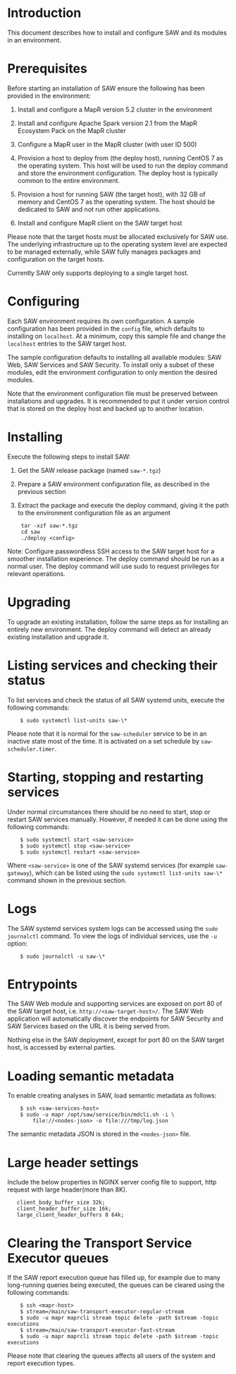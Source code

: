 # Introduction

This document describes how to install and configure SAW and its
modules in an environment.

# Prerequisites

Before starting an installation of SAW ensure the following has been
provided in the environment:

1. Install and configure a MapR version 5.2 cluster in the environment

2. Install and configure Apache Spark version 2.1 from the MapR
   Ecosystem Pack on the MapR cluster

3. Configure a MapR user in the MapR cluster (with user ID 500)

4. Provision a host to deploy from (the deploy host), running CentOS 7
   as the operating system.  This host will be used to run the deploy
   command and store the environment configuration.  The deploy host
   is typically common to the entire environment.

5. Provision a host for running SAW (the target host), with 32 GB of
   memory and CentOS 7 as the operating system.  The host should be
   dedicated to SAW and not run other applications.

6. Install and configure MapR client on the SAW target host

Please note that the target hosts must be allocated exclusively for
SAW use.  The underlying infrastructure up to the operating system
level are expected to be managed externally, while SAW fully manages
packages and configuration on the target hosts.

Currently SAW only supports deploying to a single target host.

# Configuring

Each SAW environment requires its own configuration.  A sample
configuration has been provided in the `config` file, which defaults
to installing on `localhost`.  At a minimum, copy this sample file and
change the `localhost` entries to the SAW target host.

The sample configuration defaults to installing all available modules:
SAW Web, SAW Services and SAW Security.  To install only a subset of
these modules, edit the environment configuration to only mention the
desired modules.

Note that the environment configuration file must be preserved between
installations and upgrades.  It is recommended to put it under version
control that is stored on the deploy host and backed up to another
location.

# Installing

Execute the following steps to install SAW:

1. Get the SAW release package (named `saw-*.tgz`)

2. Prepare a SAW environment configuration file, as described in the
   previous section

3. Extract the package and execute the deploy command, giving it the
   path to the environment configuration file as an argument

        tar -xzf saw-*.tgz
        cd saw
        ./deploy <config>

Note: Configure passwordless SSH access to the SAW target host for a
smoother installation experience.  The deploy command should be run as
a normal user.  The deploy command will use sudo to request privileges
for relevant operations.

# Upgrading

To upgrade an existing installation, follow the same steps as for
installing an entirely new environment.  The deploy command will
detect an already existing installation and upgrade it.

# Listing services and checking their status

To list services and check the status of all SAW systemd units,
execute the following commands:

        $ sudo systemctl list-units saw-\*

Please note that it is normal for the `saw-scheduler` service to be in
an inactive state most of the time.  It is activated on a set schedule
by `saw-scheduler.timer`.

# Starting, stopping and restarting services

Under normal circumstances there should be no need to start, stop or
restart SAW services manually.  However, if needed it can be done
using the following commands:

        $ sudo systemctl start <saw-service>
        $ sudo systemctl stop <saw-service>
        $ sudo systemctl restart <saw-service>

Where `<saw-service>` is one of the SAW systemd services (for example
`saw-gateway`), which can be listed using the `sudo systemctl
list-units saw-\*` command shown in the previous section.

# Logs

The SAW systemd services system logs can be accessed using the `sudo
journalctl` command.  To view the logs of individual services, use the
`-u` option:

        $ sudo journalctl -u saw-\*

# Entrypoints

The SAW Web module and supporting services are exposed on port 80 of
the SAW target host, i.e. `http://<saw-target-host>/`.  The SAW Web
application will automatically discover the endpoints for SAW Security
and SAW Services based on the URL it is being served from.

Nothing else in the SAW deployment, except for port 80 on the SAW
target host, is accessed by external parties.

# Loading semantic metadata

To enable creating analyses in SAW, load semantic metadata as follows:

        $ ssh <saw-services-host>
        $ sudo -u mapr /opt/saw/service/bin/mdcli.sh -i \
            file://<nodes-json> -o file:///tmp/log.json

The semantic metadata JSON is stored in the `<nodes-json>` file.

# Large header settings

Include the below properties in NGINX server config file to support, http request with large header(more than 8K).

       client_body_buffer_size 32k;
       client_header_buffer_size 16k;
       large_client_header_buffers 8 64k;

# Clearing the Transport Service Executor queues

If the SAW report execution queue has filled up, for example due to
many long-running queries being executed, the queues can be cleared
using the following commands:

        $ ssh <mapr-host>
        $ stream=/main/saw-transport-executor-regular-stream
        $ sudo -u mapr maprcli stream topic delete -path $stream -topic executions
        $ stream=/main/saw-transport-executor-fast-stream
        $ sudo -u mapr maprcli stream topic delete -path $stream -topic executions

Please note that clearing the queues affects all users of the system
and report execution types.
